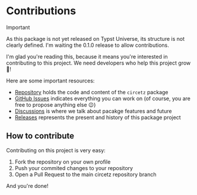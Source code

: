 # Contributions

> [!IMPORTANT]
> As this package is not yet released on Typst Universe, its structure is not clearly defined. I'm waiting the 0.1.0 release to allow contributions.

I'm glad you're reading this, because it means you're interested in contributing to this project. We need developers who help this project grow 🌱!

Here are some important resources:
- [Repository](https://github.com/l0uisgrange/circetz) holds the code and content of the `circetz` package
- [GitHub Issues](https://github.com/l0uisgrange/circetz/issues) indicates everything you can work on (of course, you are free to propose anything else 😉)
- [Discussions](https://github.com/l0uisgrange/circetz/discussions) is where we talk about pacakge features and future
- [Releases](https://github.com/l0uisgrange/circetz/releases) represents the present and history of this package project

## How to contribute

Contributing on this project is very easy:
1. Fork the repository on your own profile
2. Push your commited changes to your repository
3. Open a Pull Request to the main circetz repository branch

And you're done!
